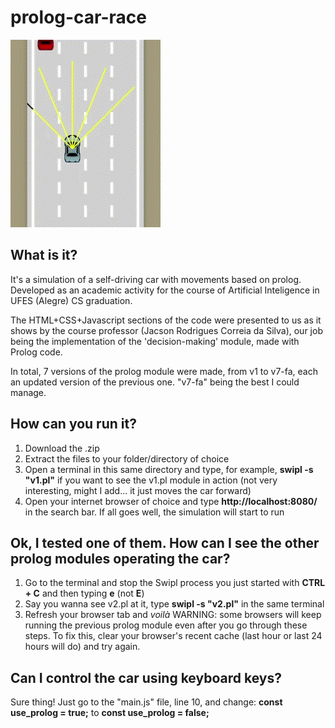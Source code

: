 # prolog-car-race

![](https://github.com/Arrr-az/prolog-car-race/blob/main/README_gif.gif)

## What is it?
It's a simulation of a self-driving car with movements based on prolog. Developed as an academic activity for the course of Artificial Inteligence in UFES (Alegre) CS graduation.

The HTML+CSS+Javascript sections of the code were presented to us as it shows by the course professor (Jacson Rodrigues Correia da Silva), our job being the implementation of the 'decision-making' module, made with Prolog code.

In total, 7 versions of the prolog module were made, from v1 to v7-fa, each an updated version of the previous one. "v7-fa" being the best I could manage.

## How can you run it?
1. Download the .zip
2. Extract the files to your folder/directory of choice
3. Open a terminal in this same directory and type, for example, **swipl -s "v1.pl"** if you want to see the v1.pl module in action (not very interesting, might I add... it just moves the car forward)
4. Open your internet browser of choice and type **http://localhost:8080/** in the search bar. If all goes well, the simulation will start to run

## Ok, I tested one of them. How can I see the other prolog modules operating the car?
1. Go to the terminal and stop the Swipl process you just started with **CTRL + C** and then typing **e** (not **E**)
2. Say you wanna see v2.pl at it, type **swipl -s "v2.pl"** in the same terminal
3. Refresh your browser tab and *voilà*
WARNING: some browsers will keep running the previous prolog module even after you go through these steps. To fix this, clear your browser's recent cache (last hour or last 24 hours will do) and try again.

## Can I control the car using keyboard keys?
Sure thing! Just go to the "main.js" file, line 10, and change:
**const use_prolog = true;**
to
**const use_prolog = false;**
